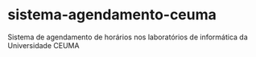 # sistema-agendamento-ceuma
Sistema de agendamento de horários nos laboratórios de informática da Universidade CEUMA
